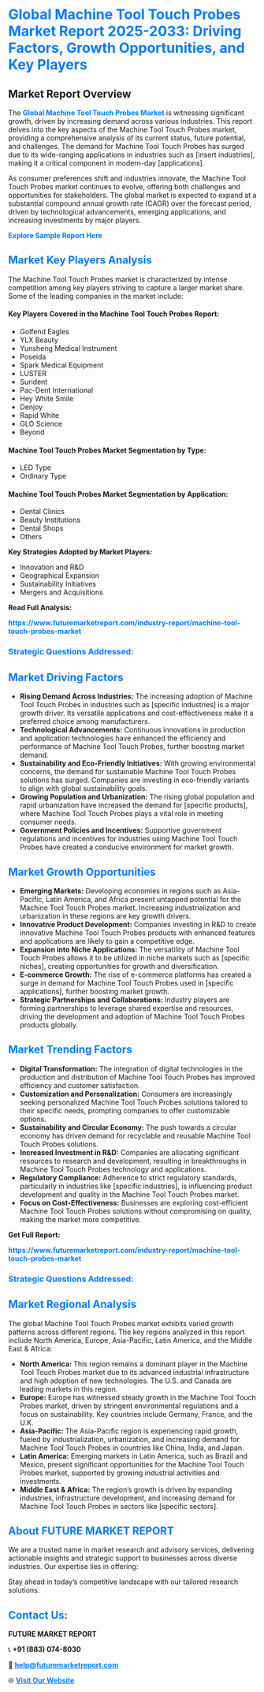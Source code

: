 <h1 style="color: #007BFF;">Global Machine Tool Touch Probes Market Report 2025-2033: Driving Factors, Growth Opportunities, and Key Players</h1>

<section id="overview">
<h2>Market Report Overview</h2>
<p>The <a href="https://www.futuremarketreport.com/industry-report/machine-tool-touch-probes-market" style="color: #007BFF; text-decoration: none;"><strong>Global Machine Tool Touch Probes Market</strong></a> is witnessing significant growth, driven by increasing demand across various industries. This report delves into the key aspects of the Machine Tool Touch Probes market, providing a comprehensive analysis of its current status, future potential, and challenges. The demand for Machine Tool Touch Probes has surged due to its wide-ranging applications in industries such as [insert industries], making it a critical component in modern-day [applications].</p>
<p>As consumer preferences shift and industries innovate, the Machine Tool Touch Probes market continues to evolve, offering both challenges and opportunities for stakeholders. The global market is expected to expand at a substantial compound annual growth rate (CAGR) over the forecast period, driven by technological advancements, emerging applications, and increasing investments by major players.</p>
</section>

<section id="overview">
<p><a href="https://www.futuremarketreport.com/request-sample/reportId=33157" style="color: #007BFF; text-decoration: none;"><strong>Explore Sample Report Here</strong></a></p>
</section>

<section id="key-players">
<h2 style="color: #007BFF;">Market Key Players Analysis</h2>
<p>The Machine Tool Touch Probes market is characterized by intense competition among key players striving to capture a larger market share. Some of the leading companies in the market include:</p>
<h4>Key Players Covered in the Machine Tool Touch Probes Report:</h4>
<ul><li>Golfend Eagles</li><li>YLX Beauty</li><li>Yunsheng Medical Instrument</li><li>Poseida</li><li>Spark Medical Equipment</li><li>LUSTER</li><li>Surident</li><li>Pac-Dent International</li><li>Hey White Smile</li><li>Denjoy</li><li>Rapid White</li><li>GLO Science</li><li>Beyond</li></ul>
<h4>Machine Tool Touch Probes Market Segmentation by Type:</h4>
<ul><li>LED Type</li><li>Ordinary Type</li></ul>

<h4>Machine Tool Touch Probes Market Segmentation by Application:</h4>
<ul><li>Dental Clinics</li><li>Beauty Institutions</li><li>Dental Shops</li><li>Others</li></ul>
<p><strong>Key Strategies Adopted by Market Players:</strong></p>
<ul>
<li>Innovation and R&D</li>
<li>Geographical Expansion</li>
<li>Sustainability Initiatives</li>
<li>Mergers and Acquisitions</li>
</ul>
</section>

<section>
<p><strong>Read Full Analysis: </strong></p><a href="https://www.futuremarketreport.com/industry-report/machine-tool-touch-probes-market" style="color: #007BFF; text-decoration: none;"><strong>https://www.futuremarketreport.com/industry-report/machine-tool-touch-probes-market</strong></a>
<h3 style="color: #007BFF;">Strategic Questions Addressed:</h3>
</section>

<section id="driving-factors">
<h2 style="color: #007BFF;">Market Driving Factors</h2>
<ul>
<li><strong>Rising Demand Across Industries:</strong> The increasing adoption of Machine Tool Touch Probes in industries such as [specific industries] is a major growth driver. Its versatile applications and cost-effectiveness make it a preferred choice among manufacturers.</li>
<li><strong>Technological Advancements:</strong> Continuous innovations in production and application technologies have enhanced the efficiency and performance of Machine Tool Touch Probes, further boosting market demand.</li>
<li><strong>Sustainability and Eco-Friendly Initiatives:</strong> With growing environmental concerns, the demand for sustainable Machine Tool Touch Probes solutions has surged. Companies are investing in eco-friendly variants to align with global sustainability goals.</li>
<li><strong>Growing Population and Urbanization:</strong> The rising global population and rapid urbanization have increased the demand for [specific products], where Machine Tool Touch Probes plays a vital role in meeting consumer needs.</li>
<li><strong>Government Policies and Incentives:</strong> Supportive government regulations and incentives for industries using Machine Tool Touch Probes have created a conducive environment for market growth.</li>
</ul>
</section>

<section id="growth-opportunities">
<h2 style="color: #007BFF;">Market Growth Opportunities</h2>
<ul>
<li><strong>Emerging Markets:</strong> Developing economies in regions such as Asia-Pacific, Latin America, and Africa present untapped potential for the Machine Tool Touch Probes market. Increasing industrialization and urbanization in these regions are key growth drivers.</li>
<li><strong>Innovative Product Development:</strong> Companies investing in R&D to create innovative Machine Tool Touch Probes products with enhanced features and applications are likely to gain a competitive edge.</li>
<li><strong>Expansion into Niche Applications:</strong> The versatility of Machine Tool Touch Probes allows it to be utilized in niche markets such as [specific niches], creating opportunities for growth and diversification.</li>
<li><strong>E-commerce Growth:</strong> The rise of e-commerce platforms has created a surge in demand for Machine Tool Touch Probes used in [specific applications], further boosting market growth.</li>
<li><strong>Strategic Partnerships and Collaborations:</strong> Industry players are forming partnerships to leverage shared expertise and resources, driving the development and adoption of Machine Tool Touch Probes products globally.</li>
</ul>
</section>

<section id="trending-factors">
<h2 style="color: #007BFF;">Market Trending Factors</h2>
<ul>
<li><strong>Digital Transformation:</strong> The integration of digital technologies in the production and distribution of Machine Tool Touch Probes has improved efficiency and customer satisfaction.</li>
<li><strong>Customization and Personalization:</strong> Consumers are increasingly seeking personalized Machine Tool Touch Probes solutions tailored to their specific needs, prompting companies to offer customizable options.</li>
<li><strong>Sustainability and Circular Economy:</strong> The push towards a circular economy has driven demand for recyclable and reusable Machine Tool Touch Probes solutions.</li>
<li><strong>Increased Investment in R&D:</strong> Companies are allocating significant resources to research and development, resulting in breakthroughs in Machine Tool Touch Probes technology and applications.</li>
<li><strong>Regulatory Compliance:</strong> Adherence to strict regulatory standards, particularly in industries like [specific industries], is influencing product development and quality in the Machine Tool Touch Probes market.</li>
<li><strong>Focus on Cost-Effectiveness:</strong> Businesses are exploring cost-efficient Machine Tool Touch Probes solutions without compromising on quality, making the market more competitive.</li>
</ul>
</section>

<section>
<p><strong>Get Full Report: </strong></p><a href="https://www.futuremarketreport.com/industry-report/machine-tool-touch-probes-market" style="color: #007BFF; text-decoration: none;"><strong>https://www.futuremarketreport.com/industry-report/machine-tool-touch-probes-market</strong></a>
<h3 style="color: #007BFF;">Strategic Questions Addressed:</h3>
</section>


<section id="regional-analysis">
<h2 style="color: #007BFF;">Market Regional Analysis</h2>
<p>The global Machine Tool Touch Probes market exhibits varied growth patterns across different regions. The key regions analyzed in this report include North America, Europe, Asia-Pacific, Latin America, and the Middle East & Africa:</p>
<ul>
<li><strong>North America:</strong> This region remains a dominant player in the Machine Tool Touch Probes market due to its advanced industrial infrastructure and high adoption of new technologies. The U.S. and Canada are leading markets in this region.</li>
<li><strong>Europe:</strong> Europe has witnessed steady growth in the Machine Tool Touch Probes market, driven by stringent environmental regulations and a focus on sustainability. Key countries include Germany, France, and the U.K.</li>
<li><strong>Asia-Pacific:</strong> The Asia-Pacific region is experiencing rapid growth, fueled by industrialization, urbanization, and increasing demand for Machine Tool Touch Probes in countries like China, India, and Japan.</li>
<li><strong>Latin America:</strong> Emerging markets in Latin America, such as Brazil and Mexico, present significant opportunities for the Machine Tool Touch Probes market, supported by growing industrial activities and investments.</li>
<li><strong>Middle East & Africa:</strong> The region’s growth is driven by expanding industries, infrastructure development, and increasing demand for Machine Tool Touch Probes in sectors like [specific sectors].</li>
</ul>
</section>

<footer>
<h2 style="color: #007BFF;">About FUTURE MARKET REPORT</h2>
<p>We are a trusted name in market research and advisory services, delivering actionable insights and strategic support to businesses across diverse industries. Our expertise lies in offering:</p>

<p>Stay ahead in today’s competitive landscape with our tailored research solutions.</p>

<h2 style="color: #007BFF;">Contact Us:</h2>
<p><strong>FUTURE MARKET REPORT</strong></p>
<p>📞 <strong>+91 (883) 074-8030</strong></p>
<p>📧 <strong><a href="mailto:help@futuremarketreport.com" style="color: #007BFF;">help@futuremarketreport.com</a></strong></p>
<p>🌐 <strong><a href="https://www.futuremarketreport.com/" style="color: #007BFF;">Visit Our Website</a></strong></p>
</footer>